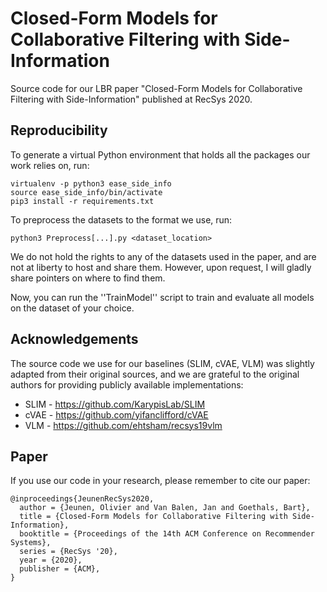 # Closed-Form Models for Collaborative Filtering with Side-Information
Source code for our LBR paper "Closed-Form Models for Collaborative Filtering with Side-Information" published at RecSys 2020.

## Reproducibility
To generate a virtual Python environment that holds all the packages our work relies on, run:

    virtualenv -p python3 ease_side_info
    source ease_side_info/bin/activate
    pip3 install -r requirements.txt
    

To preprocess the datasets to the format we use, run:

    python3 Preprocess[...].py <dataset_location>

We do not hold the rights to any of the datasets used in the paper, and are not at liberty to host and share them.
However, upon request, I will gladly share pointers on where to find them.

Now, you can run the ''TrainModel'' script to train and evaluate all models on the dataset of your choice.

## Acknowledgements
The source code we use for our baselines (SLIM, cVAE, VLM) was slightly adapted from their original sources, and we are grateful to the original authors for providing publicly available implementations:

- SLIM - https://github.com/KarypisLab/SLIM
- cVAE - https://github.com/yifanclifford/cVAE
- VLM  - https://github.com/ehtsham/recsys19vlm

## Paper
If you use our code in your research, please remember to cite our paper:

    @inproceedings{JeunenRecSys2020,
      author = {Jeunen, Olivier and Van Balen, Jan and Goethals, Bart},
      title = {Closed-Form Models for Collaborative Filtering with Side-Information},
      booktitle = {Proceedings of the 14th ACM Conference on Recommender Systems},
      series = {RecSys '20},
      year = {2020},
      publisher = {ACM},
    }
